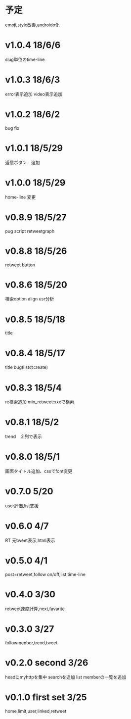 # 予定
emoji,style改善,androido化

# v1.0.4 18/6/6
slug単位のtime-line
# v1.0.3 18/6/3
error表示追加 video表示追加
# v1.0.2 18/6/2
bug fix
# v1.0.1 18/5/29
返信ボタン　追加
# v1.0.0 18/5/29
home-line 変更
# v0.8.9 18/5/27
pug script retweetgraph
# v0.8.8 18/5/26
retweet button
# v0.8.6 18/5/20
検索option align usr分析
# v0.8.5 18/5/18
title 
# v0.8.4 18/5/17
title bug(listのcreate)
# v0.8.3 18/5/4
re検索追加 min_retweet:xxxで検索
# v0.8.1 18/5/2
trend　２列で表示
# v0.8.0 18/5/1
画面タイトル追加、cssでfont変更
# v0.7.0 5/20
user評価,list支援
# v0.6.0 4/7
RT 元tweet表示,html表示
# v0.5.0 4/1
post=retweet,follow on/off,list time-line
# v0.4.0 3/30
retweet速度計算,next,favarite
# v0.3.0 3/27
followmenber,trend,tweet 
# v0.2.0  second 3/26
headにmyhttpを集中
searchを追加
list memberの一覧を追加
# v0.1.0  first set 3/25
 home,limit,user,linked,retweet